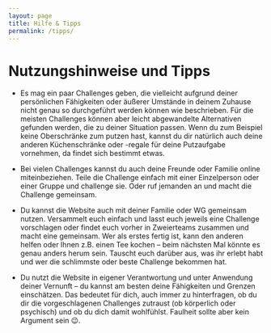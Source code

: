 ```yaml
---
layout: page
title: Hilfe & Tipps
permalink: /tipps/
---
```


# Nutzungshinweise und Tipps

* 	Es mag ein paar Challenges geben, die vielleicht aufgrund deiner persönlichen Fähigkeiten oder äußerer Umstände in deinem Zuhause nicht genau so durchgeführt werden können wie beschrieben. Für die meisten Challenges können aber leicht abgewandelte Alternativen gefunden werden, die zu deiner Situation passen. Wenn du zum Beispiel keine Oberschränke zum putzen hast, kannst du dir natürlich auch deine anderen Küchenschränke oder -regale für deine Putzaufgabe vornehmen, da findet sich bestimmt etwas. 

* Bei vielen Challenges kannst du auch deine Freunde oder Familie online miteinbeziehen. Teile die Challenge einfach mit einer Einzelperson oder einer Gruppe und challenge sie. Oder ruf jemanden an und macht die Challenge gemeinsam. 

* Du kannst die Website auch mit deiner Familie oder WG gemeinsam nutzen. Versammelt euch einfach und lasst euch jeweils eine Challenge vorschlagen oder findet euch vorher in Zweierteams zusammen und macht eine gemeinsam. Wer als erstes fertig ist, kann den anderen helfen oder Ihnen z.B. einen Tee kochen – beim nächsten Mal könnte es genau anders herum sein. Tauscht euch darüber aus, was ihr erlebt habt und wer die schlimmste oder beste Challenge bekommen hat. 

* Du nutzt die Website in eigener Verantwortung und unter Anwendung deiner Vernunft – du kannst am besten deine Fähigkeiten und Grenzen einschätzen. Das bedeutet für dich, auch immer zu hinterfragen, ob du dir die vorgeschlagenen Challenges zutraust (ob körperlich oder psychisch) und ob du dich damit wohlfühlst. Faulheit sollte aber kein Argument sein 😉.
